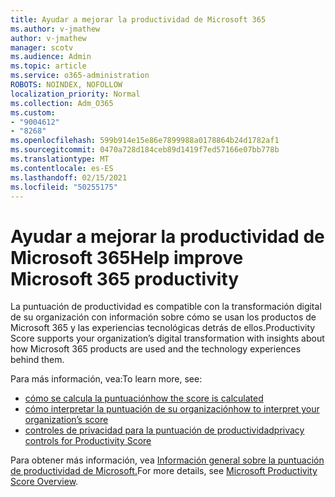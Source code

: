 ```yaml
---
title: Ayudar a mejorar la productividad de Microsoft 365
ms.author: v-jmathew
author: v-jmathew
manager: scotv
ms.audience: Admin
ms.topic: article
ms.service: o365-administration
ROBOTS: NOINDEX, NOFOLLOW
localization_priority: Normal
ms.collection: Adm_O365
ms.custom:
- "9004612"
- "8268"
ms.openlocfilehash: 599b914e15e86e7899988a0178864b24d1782af1
ms.sourcegitcommit: 0470a728d184ceb89d1419f7ed57166e07bb778b
ms.translationtype: MT
ms.contentlocale: es-ES
ms.lasthandoff: 02/15/2021
ms.locfileid: "50255175"
---
```

# <a name="help-improve-microsoft-365-productivity"></a><span data-ttu-id="7b64a-102">Ayudar a mejorar la productividad de Microsoft 365</span><span class="sxs-lookup"><span data-stu-id="7b64a-102">Help improve Microsoft 365 productivity</span></span>

<span data-ttu-id="7b64a-103">La puntuación de productividad es compatible con la transformación digital de su organización con información sobre cómo se usan los productos de Microsoft 365 y las experiencias tecnológicas detrás de ellos.</span><span class="sxs-lookup"><span data-stu-id="7b64a-103">Productivity Score supports your organization’s digital transformation with insights about how Microsoft 365 products are used and the technology experiences behind them.</span></span>

<span data-ttu-id="7b64a-104">Para más información, vea:</span><span class="sxs-lookup"><span data-stu-id="7b64a-104">To learn more, see:</span></span>

- [<span data-ttu-id="7b64a-105">cómo se calcula la puntuación</span><span class="sxs-lookup"><span data-stu-id="7b64a-105">how the score is calculated</span></span>](https://docs.microsoft.com/microsoft-365/admin/productivity/productivity-score)
- [<span data-ttu-id="7b64a-106">cómo interpretar la puntuación de su organización</span><span class="sxs-lookup"><span data-stu-id="7b64a-106">how to interpret your organization’s score</span></span>](https://docs.microsoft.com/microsoft-365/admin/productivity/productivity-score)
- [<span data-ttu-id="7b64a-107">controles de privacidad para la puntuación de productividad</span><span class="sxs-lookup"><span data-stu-id="7b64a-107">privacy controls for Productivity Score</span></span>](https://docs.microsoft.com/microsoft-365/admin/productivity/privacy)

<span data-ttu-id="7b64a-108">Para obtener más información, vea [Información general sobre la puntuación de productividad de Microsoft.](https://docs.microsoft.com/microsoft-365/admin/productivity/productivity-score)</span><span class="sxs-lookup"><span data-stu-id="7b64a-108">For more details, see [Microsoft Productivity Score Overview](https://docs.microsoft.com/microsoft-365/admin/productivity/productivity-score).</span></span>
